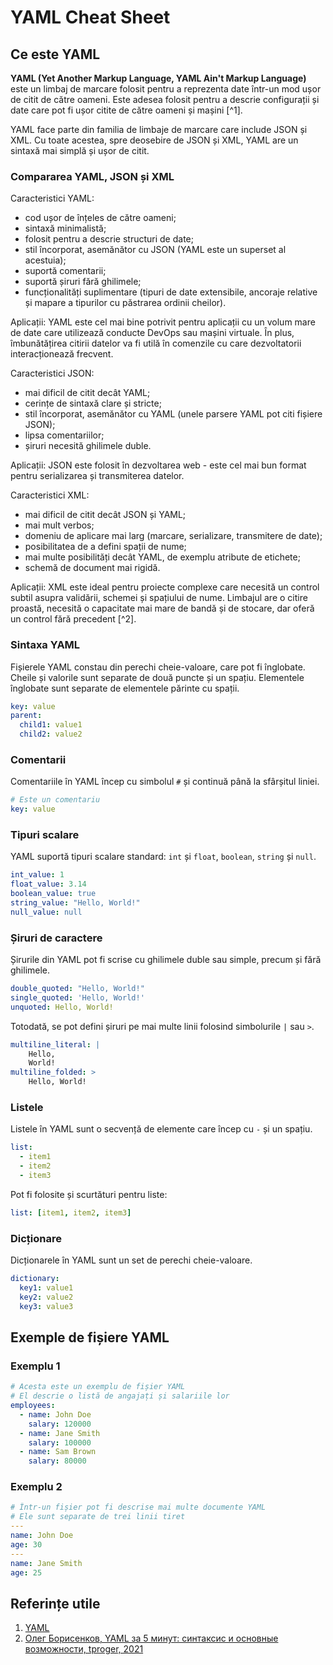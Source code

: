 # YAML Cheat Sheet

## Ce este YAML

__YAML (Yet Another Markup Language, YAML Ain't Markup Language)__ este un limbaj de marcare folosit pentru a reprezenta date într-un mod ușor de citit de către oameni. Este adesea folosit pentru a descrie configurații și date care pot fi ușor citite de către oameni și mașini [^1].

YAML face parte din familia de limbaje de marcare care include JSON și XML. Cu toate acestea, spre deosebire de JSON și XML, YAML are un sintaxă mai simplă și ușor de citit.

### Compararea YAML, JSON și XML

Caracteristici YAML:

- cod ușor de înțeles de către oameni;
- sintaxă minimalistă;
- folosit pentru a descrie structuri de date;
- stil încorporat, asemănător cu JSON (YAML este un superset al acestuia);
- suportă comentarii;
- suportă șiruri fără ghilimele;
- funcționalități suplimentare (tipuri de date extensibile, ancoraje relative și mapare a tipurilor cu păstrarea ordinii cheilor).

Aplicații: YAML este cel mai bine potrivit pentru aplicații cu un volum mare de date care utilizează conducte DevOps sau mașini virtuale. În plus, îmbunătățirea citirii datelor va fi utilă în comenzile cu care dezvoltatorii interacționează frecvent.

Caracteristici JSON:

- mai dificil de citit decât YAML;
- cerințe de sintaxă clare și stricte;
- stil încorporat, asemănător cu YAML (unele parsere YAML pot citi fișiere JSON);
- lipsa comentariilor;
- șiruri necesită ghilimele duble.

Aplicații: JSON este folosit în dezvoltarea web - este cel mai bun format pentru serializarea și transmiterea datelor.

Caracteristici XML:

- mai dificil de citit decât JSON și YAML;
- mai mult verbos;
- domeniu de aplicare mai larg (marcare, serializare, transmitere de date);
- posibilitatea de a defini spații de nume;
- mai multe posibilități decât YAML, de exemplu atribute de etichete;
- schemă de document mai rigidă.

Aplicații: XML este ideal pentru proiecte complexe care necesită un control subtil asupra validării, schemei și spațiului de nume. Limbajul are o citire proastă, necesită o capacitate mai mare de bandă și de stocare, dar oferă un control fără precedent [^2].

### Sintaxa YAML

Fișierele YAML constau din perechi cheie-valoare, care pot fi înglobate. Cheile și valorile sunt separate de două puncte și un spațiu. Elementele înglobate sunt separate de elementele părinte cu spații.

```yaml
key: value
parent:
  child1: value1
  child2: value2
```

### Comentarii

Comentariile în YAML încep cu simbolul `#` și continuă până la sfârșitul liniei.

```yaml
# Este un comentariu
key: value
```

### Tipuri scalare

YAML suportă tipuri scalare standard: `int` și `float`, `boolean`, `string` și `null`.

```yaml
int_value: 1
float_value: 3.14
boolean_value: true
string_value: "Hello, World!"
null_value: null
```

### Șiruri de caractere

Șirurile din YAML pot fi scrise cu ghilimele duble sau simple, precum și fără ghilimele.

```yaml
double_quoted: "Hello, World!"
single_quoted: 'Hello, World!'
unquoted: Hello, World!
```

Totodată, se pot defini șiruri pe mai multe linii folosind simbolurile `|` sau `>`.

```yaml
multiline_literal: |
    Hello,
    World!
multiline_folded: >
    Hello, World!
```

### Listele

Listele în YAML sunt o secvență de elemente care încep cu `-` și un spațiu.

```yaml
list:
  - item1
  - item2
  - item3
```

Pot fi folosite și scurtături pentru liste:

```yaml
list: [item1, item2, item3]
```

### Dicționare

Dicționarele în YAML sunt un set de perechi cheie-valoare.

```yaml
dictionary:
  key1: value1
  key2: value2
  key3: value3
```

## Exemple de fișiere YAML

### Exemplu 1

```yaml
# Acesta este un exemplu de fișier YAML
# El descrie o listă de angajați și salariile lor
employees:
  - name: John Doe
    salary: 120000
  - name: Jane Smith
    salary: 100000
  - name: Sam Brown
    salary: 80000
```

### Exemplu 2

```yaml
# Într-un fișier pot fi descrise mai multe documente YAML
# Ele sunt separate de trei linii tiret
---
name: John Doe
age: 30
---
name: Jane Smith
age: 25
```

## Referințe utile

1. [YAML](https://yaml.org/)
2. [Олег Борисенков, YAML за 5 минут: синтаксис и основные возможности, tproger, 2021](https://tproger.ru/translations/yaml-za-5-minut-sintaksis-i-osnovnye-vozmozhnosti)
